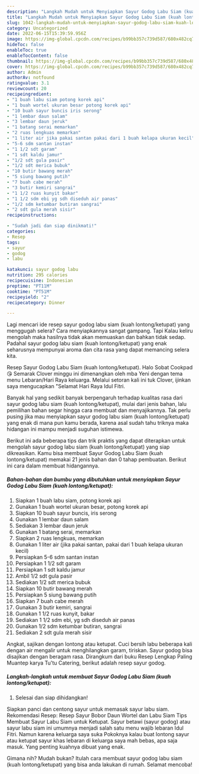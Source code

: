 ```yaml
---
description: "Langkah Mudah untuk Menyiapkan Sayur Godog Labu Siam (kuah lontong/ketupat) yang Lezat, Buat Buka Puasa}"
title: "Langkah Mudah untuk Menyiapkan Sayur Godog Labu Siam (kuah lontong/ketupat) yang Lezat, Buat Buka Puasa}"
slug: 1042-langkah-mudah-untuk-menyiapkan-sayur-godog-labu-siam-kuah-lontong-ketupat-yang-lezat-buat-buka-puasa
category: Uncategorized
date: 2022-06-15T15:39:59.956Z
image: https://img-global.cpcdn.com/recipes/b99bb357c739d587/680x482cq70/sayur-godog-labu-siam-kuah-lontongketupat-foto-resep-utama.jpg
hideToc: false
enableToc: true
enableTocContent: false
thumbnail: https://img-global.cpcdn.com/recipes/b99bb357c739d587/680x482cq70/sayur-godog-labu-siam-kuah-lontongketupat-foto-resep-utama.jpg
cover: https://img-global.cpcdn.com/recipes/b99bb357c739d587/680x482cq70/sayur-godog-labu-siam-kuah-lontongketupat-foto-resep-utama.jpg
author: Admin
authorAv: notfound
ratingvalue: 3.1
reviewcount: 20
recipeingredient:
- "1 buah labu siam potong korek api"
- "1 buah wortel ukuran besar potong korek api"
- "10 buah sayur buncis iris serong"
- "1 lembar daun salam"
- "3 lembar daun jeruk"
- "1 batang serai memarkan"
- "2 ruas lengkuas memarkan"
- "1 liter air jika pakai santan pakai dari 1 buah kelapa ukuran kecil"
- "5-6 sdm santan instan"
- "1 1/2 sdt garam"
- "1 sdt kaldu jamur"
- "1/2 sdt gula pasir"
- "1/2 sdt merica bubuk"
- "10 butir bawang merah"
- "5 siung bawang putih"
- "7 buah cabe merah"
- "3 butir kemiri sangrai"
- "1 1/2 ruas kunyit bakar"
- "1 1/2 sdm ebi yg sdh diseduh air panas"
- "1/2 sdm ketumbar butiran sangrai"
- "2 sdt gula merah sisir"
recipeinstructions:

- "Sudah jadi dan siap dinikmati!"
categories:
- Resep
tags:
- sayur
- godog
- labu

katakunci: sayur godog labu 
nutrition: 295 calories
recipecuisine: Indonesian
preptime: "PT11M"
cooktime: "PT51M"
recipeyield: "2"
recipecategory: Dinner

---
```



Lagi mencari ide resep sayur godog labu siam (kuah lontong/ketupat) yang menggugah selera? Cara menyiapkannya sangat gampang. Tapi Kalau keliru mengolah maka hasilnya tidak akan memuaskan dan bahkan tidak sedap. Padahal sayur godog labu siam (kuah lontong/ketupat) yang enak seharusnya mempunyai aroma dan cita rasa yang dapat memancing selera kita.


Resep Sayur Godog Labu Siam (kuah lontong/ketupat). Halo Sobat Cookpad 😘 Semarak Clover minggu ini dimenangkan oleh mba Yeni dengan tema menu Lebaran/Hari Raya keluarga. Melalui setoran kali ini tuk Clover, ijinkan saya mengucapkan &#34;Selamat Hari Raya Idul Fitri.

Banyak hal yang sedikit banyak berpengaruh terhadap kualitas rasa dari sayur godog labu siam (kuah lontong/ketupat), mulai dari jenis bahan, lalu pemilihan bahan segar hingga cara membuat dan menyajikannya. Tak perlu pusing jika mau menyiapkan sayur godog labu siam (kuah lontong/ketupat) yang enak di mana pun kamu berada, karena asal sudah tahu triknya maka hidangan ini mampu menjadi suguhan istimewa.


Berikut ini ada beberapa tips dan trik praktis yang dapat diterapkan untuk mengolah sayur godog labu siam (kuah lontong/ketupat) yang siap dikreasikan. Kamu bisa membuat Sayur Godog Labu Siam (kuah lontong/ketupat) memakai 21 jenis bahan dan 0 tahap pembuatan. Berikut ini cara dalam membuat hidangannya.

<!--inarticleads1-->

##### Bahan-bahan dan bumbu yang dibutuhkan untuk menyiapkan Sayur Godog Labu Siam (kuah lontong/ketupat):

1. Siapkan 1 buah labu siam, potong korek api
1. Gunakan 1 buah wortel ukuran besar, potong korek api
1. Siapkan 10 buah sayur buncis, iris serong
1. Gunakan 1 lembar daun salam
1. Sediakan 3 lembar daun jeruk
1. Gunakan 1 batang serai, memarkan
1. Siapkan 2 ruas lengkuas, memarkan
1. Gunakan 1 liter air (jika pakai santan, pakai dari 1 buah kelapa ukuran kecil)
1. Persiapkan 5-6 sdm santan instan
1. Persiapkan 1 1/2 sdt garam
1. Persiapkan 1 sdt kaldu jamur
1. Ambil 1/2 sdt gula pasir
1. Sediakan 1/2 sdt merica bubuk
1. Siapkan 10 butir bawang merah
1. Persiapkan 5 siung bawang putih
1. Siapkan 7 buah cabe merah
1. Gunakan 3 butir kemiri, sangrai
1. Gunakan 1 1/2 ruas kunyit, bakar
1. Sediakan 1 1/2 sdm ebi, yg sdh diseduh air panas
1. Gunakan 1/2 sdm ketumbar butiran, sangrai
1. Sediakan 2 sdt gula merah sisir


Angkat, sajikan dengan lontong atau ketupat. Cuci bersih labu beberapa kali dengan air mengalir untuk menghilangkan garam, tiriskan. Sayur godog bisa disajikan dengan beragam rasa. Dirangkum dari buku Resep Lengkap Paling Muantep karya Tu&#39;tu Catering, berikut adalah resep sayur godog. 

<!--inarticleads2-->

##### Langkah-langkah untuk membuat Sayur Godog Labu Siam (kuah lontong/ketupat):


1. Selesai dan siap dihidangkan!

Siapkan panci dan centong sayur untuk memasak sayur labu siam. Rekomendasi Resep: Resep Sayur Bobor Daun Wortel dan Labu Siam Tips Membuat Sayur Labu Siam untuk Ketupat. Sayur betawi (sayur godog) atau sayur labu siam ini umumnya menjadi salah satu menu wajib lebaran Idul Fitri. Namun karena keluarga saya suka Pokoknya kalau buat lontong sayur atau ketupat sayur khas lebaran di keluarga saya mah bebas, apa saja masuk. Yang penting kuahnya dibuat yang enak. 

Gimana nih? Mudah bukan? Itulah cara membuat sayur godog labu siam (kuah lontong/ketupat) yang bisa anda lakukan di rumah. Selamat mencoba!

